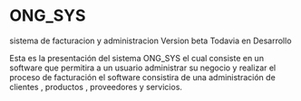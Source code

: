 # ONG_SYS
sistema de facturacion y administracion
Version beta
Todavia en Desarrollo


Esta es la presentación del sistema ONG_SYS el cual consiste en un software que permitira a un usuario administrar su negocio y realizar el proceso de facturación el software
consistira de una administración de clientes , productos , proveedores y servicios.
